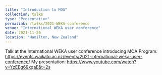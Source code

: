 ```yaml
---
title: "Introduction to MOA"
collection: talks
type: "Presentation"
permalink: /talks/2021-WEKA-conference
venue: "International WEKA user conference"
date: 2021-11-26
location: "Hamilton, New Zealand"
---
```


Talk at the International WEKA user conference introducing MOA
Program: https://events.waikato.ac.nz/events/2021-international-weka-user-conference/
My presentation: https://www.youtube.com/watch?v=YzEEg69xqaE&t=2s